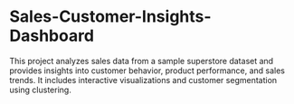 # Sales-Customer-Insights-Dashboard
This project analyzes sales data from a sample superstore dataset and provides insights into customer behavior, product performance, and sales trends. It includes interactive visualizations and customer segmentation using clustering.
